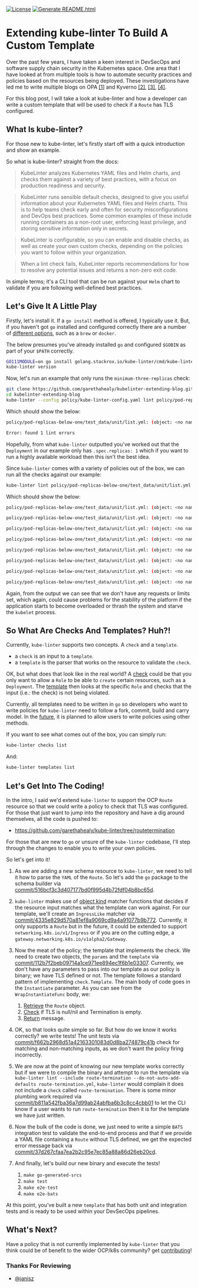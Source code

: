[![License](https://img.shields.io/hexpm/l/plug.svg?maxAge=2592000)]()
[![Generate README.html](https://github.com/garethahealy/kubelinter-extending-blog/actions/workflows/docs.yaml/badge.svg)](https://github.com/garethahealy/kubelinter-extending-blog/actions/workflows/docs.yaml)

# Extending kube-linter To Build A Custom Template

Over the past few years, I have taken a keen interest in DevSecOps and software supply chain security in the Kubernetes space.
One area that I have looked at from multiple tools is how to automate security practices and policies based on the resources being
deployed. These investigations have led me to write multiple blogs on OPA [[1]](https://cloud.redhat.com/blog/automate-your-security-practices-and-policies-on-openshift-with-open-policy-agent) and
Kyverno [[2]](https://cloud.redhat.com/blog/automate-your-security-practices-and-policies-on-openshift-with-kyverno), 
[[3]](https://cloud.redhat.com/blog/software-supply-chain-security-on-openshift-with-kyverno-and-cosign), 
[[4]](https://cloud.redhat.com/blog/guide-to-mutations-of-a-resource-on-openshift-with-kyverno).

For this blog post, I will take a look at kube-linter and how a developer can write a custom template that will be used to
check if a `Route` has TLS configured.

## What Is kube-linter?
For those new to kube-linter, let's firstly start off with a quick introduction and show an example.

So what is kube-linter? straight from the docs:

> KubeLinter analyzes Kubernetes YAML files and Helm charts, and checks them against a variety of best practices, 
> with a focus on production readiness and security.

> KubeLinter runs sensible default checks, designed to give you useful information about your Kubernetes YAML files and Helm charts. 
> This is to help teams check early and often for security misconfigurations and DevOps best practices. 
> Some common examples of these include running containers as a non-root user, enforcing least privilege, 
> and storing sensitive information only in secrets.

> KubeLinter is configurable, so you can enable and disable checks, as well as create your own custom checks, 
> depending on the policies you want to follow within your organization.

> When a lint check fails, KubeLinter reports recommendations for how to resolve any potential issues and returns a non-zero exit code.

In simple terms; it's a CLI tool that can be run against your `Helm` chart to validate if you are following well-defined best practices.

## Let's Give It A Little Play
Firstly, let's install it. If a `go install` method is offered, I typically use it. But, if you haven't got `go` installed and configured correctly
there are a number of [different options](https://docs.kubelinter.io/#/?id=installing-kubelinter), such as a `brew` or `docker`.

The below presumes you've already installed `go` and configured `$GOBIN` as part of your `$PATH` correctly.

```bash
GO111MODULE=on go install golang.stackrox.io/kube-linter/cmd/kube-linter@0.2.6
kube-linter version
```

Now, let's run an example that only runs the `minimum-three-replicas` check:

```bash
git clone https://github.com/garethahealy/kubelinter-extending-blog.git
cd kubelinter-extending-blog
kube-linter --config policy/kube-linter-config.yaml lint policy/pod-replicas-below-one/test_data/unit/list.yml
```

Which should show the below:

```bash
policy/pod-replicas-below-one/test_data/unit/list.yml: (object: <no namespace>/replicaisone apps/v1, Kind=Deployment) object has 1 replica but minimum required replicas is 3 (check: minimum-three-replicas, remediation: Increase be number of replicas in the deployment to at least three to increase the fault tolerancy of the deployment.)

Error: found 1 lint errors
```

Hopefully, from what `kube-linter` outputted you've worked out that the `Deployment` in our example only has `.spec.replicas: 1`
which if you want to run a highly available workload then this isn't the best idea.

Since `kube-linter` comes with a variety of policies out of the box, we can run all the checks against our example:

```bash
kube-linter lint policy/pod-replicas-below-one/test_data/unit/list.yml
```

Which should show the below:

```bash
policy/pod-replicas-below-one/test_data/unit/list.yml: (object: <no namespace>/replicaisone apps/v1, Kind=Deployment) The container "bar" is using an invalid container image, "". Please use images that are not blocked by the `BlockList` criteria : [".*:(latest)$" "^[^:]*$" "(.*/[^:]+)$"] (check: latest-tag, remediation: Use a container image with a specific tag other than latest.)

policy/pod-replicas-below-one/test_data/unit/list.yml: (object: <no namespace>/replicaisone apps/v1, Kind=Deployment) object has no selector specified (check: mismatching-selector, remediation: Confirm that your deployment selector correctly matches the labels in its pod template.)

policy/pod-replicas-below-one/test_data/unit/list.yml: (object: <no namespace>/replicaisone apps/v1, Kind=Deployment) container "bar" does not have a read-only root file system (check: no-read-only-root-fs, remediation: Set readOnlyRootFilesystem to true in the container securityContext.)

policy/pod-replicas-below-one/test_data/unit/list.yml: (object: <no namespace>/replicaisone apps/v1, Kind=Deployment) container "bar" is not set to runAsNonRoot (check: run-as-non-root, remediation: Set runAsUser to a non-zero number and runAsNonRoot to true in your pod or container securityContext. Refer to https://kubernetes.io/docs/tasks/configure-pod-container/security-context/ for details.)

policy/pod-replicas-below-one/test_data/unit/list.yml: (object: <no namespace>/replicaisone apps/v1, Kind=Deployment) container "bar" has cpu request 0 (check: unset-cpu-requirements, remediation: Set CPU requests and limits for your container based on its requirements. Refer to https://kubernetes.io/docs/concepts/configuration/manage-resources-containers/#requests-and-limits for details.)

policy/pod-replicas-below-one/test_data/unit/list.yml: (object: <no namespace>/replicaisone apps/v1, Kind=Deployment) container "bar" has cpu limit 0 (check: unset-cpu-requirements, remediation: Set CPU requests and limits for your container based on its requirements. Refer to https://kubernetes.io/docs/concepts/configuration/manage-resources-containers/#requests-and-limits for details.)

policy/pod-replicas-below-one/test_data/unit/list.yml: (object: <no namespace>/replicaisone apps/v1, Kind=Deployment) container "bar" has memory request 0 (check: unset-memory-requirements, remediation: Set memory requests and limits for your container based on its requirements. Refer to https://kubernetes.io/docs/concepts/configuration/manage-resources-containers/#requests-and-limits for details.)

policy/pod-replicas-below-one/test_data/unit/list.yml: (object: <no namespace>/replicaisone apps/v1, Kind=Deployment) container "bar" has memory limit 0 (check: unset-memory-requirements, remediation: Set memory requests and limits for your container based on its requirements. Refer to https://kubernetes.io/docs/concepts/configuration/manage-resources-containers/#requests-and-limits for details.)
```

Again, from the output we can see that we don't have any requests or limits set, which again, could cause problems for the stability of the platform
if the application starts to become overloaded or thrash the system and starve the `kubelet` process.

## So What Are Checks And Templates? Huh?!
Currently, `kube-linter` supports two concepts. A `check` and a `template`.

- a `check` is an input to a `template`.
- a `template` is the parser that works on the resource to validate the `check`.

OK, but what does that look like in the real world? A [check](https://docs.kubelinter.io/#/generated/checks?id=access-to-create-pods) 
could be that you only want to allow a `Role` to be able to `create` certain resources, such as a `Deployment`. 
The [template](https://docs.kubelinter.io/#/generated/templates?id=access-to-resources) then looks at the specific `Role`
and checks that the input (i.e.: the check) is not being violated.

Currently, all templates need to be written in `go` so developers who want to write policies for `kube-linter` need to follow
a fork, commit, build and carry model. In the [future](https://github.com/stackrox/kube-linter/issues/47), 
it is planned to allow users to write policies using other methods.

If you want to see what comes out of the box, you can simply run:
```bash
kube-linter checks list
```

And:

```bash
kube-linter templates list
```

## Let's Get Into The Coding!
In the intro, I said we'd extend `kube-linter` to support the OCP `Route` resource so that we could write a policy to check that TLS
was configured. For those that just want to jump into the repository and have a dig around themselves, all the code is pushed to:
- https://github.com/garethahealy/kube-linter/tree/routetermination

For those that are new to `go` or unsure of the `kube-linter` codebase, I'll step through the changes to enable you to
write your own policies.

So let's get into it!

1. As we are adding a new schema resource to `kube-linter`, we need to tell it how to parse the `YAML` of the `Route`. So let's add the `go`
package to the schema builder via [commit/516bcf3c3d407177bd0f995d4b72fdf04b8bc65d](https://github.com/garethahealy/kube-linter/commit/516bcf3c3d407177bd0f995d4b72fdf04b8bc65d).

2. `kube-linter` makes use of [object kind](https://github.com/stackrox/kube-linter/tree/main/pkg/objectkinds) 
matcher functions that decides if the resource input matches what the template can work against.
For our template, we'll create an `IngressLike` matcher via 
[commit/4335e829d570a81ef8a9069cd9a4a91077b9b772](https://github.com/garethahealy/kube-linter/commit/4335e829d570a81ef8a9069cd9a4a91077b9b772).
Currently, it only supports a `Route` but in the future, it could be extended to support `networking.k8s.io/v1/Ingress` 
or if you are on the cutting edge, a `gateway.networking.k8s.io/v1alpha2/Gateway`.

3. Now the meat of the policy; the template that implements the check. We need to create two objects, the `params` and the `template` via 
[commit/112b7f2beb09714a1ce971ee894ec1f6b1e03307](https://github.com/garethahealy/kube-linter/commit/112b7f2beb09714a1ce971ee894ec1f6b1e03307).
Currently, we don't have any parameters to pass into our template as our policy is binary; we have TLS defined or not. 
The template follows a standard pattern of implementing `check.Template`. The main body of code goes in the `Instantiate` parameter.
As you can see from the `WrapInstantiateFunc` body, we:
   1. [Retrieve](https://github.com/garethahealy/kube-linter/commit/112b7f2beb09714a1ce971ee894ec1f6b1e03307#diff-8cde8ff009e5d38004a1f35be006ba12d40a9e075a9ef38f2a3237ef4c4d4de0R29) the `Route` object.
   2. [Check](https://github.com/garethahealy/kube-linter/commit/112b7f2beb09714a1ce971ee894ec1f6b1e03307#diff-8cde8ff009e5d38004a1f35be006ba12d40a9e075a9ef38f2a3237ef4c4d4de0R31) if TLS is null/nil and Termination is empty.
   3. [Return](https://github.com/garethahealy/kube-linter/commit/112b7f2beb09714a1ce971ee894ec1f6b1e03307#diff-8cde8ff009e5d38004a1f35be006ba12d40a9e075a9ef38f2a3237ef4c4d4de0R32) message.
   
4. OK, so that looks quite simple so far. But how do we know it works correctly? we write tests! The unit tests via 
[commit/f662b2968d51a42163301083d0d8ba274879c41b](https://github.com/garethahealy/kube-linter/commit/f662b2968d51a42163301083d0d8ba274879c41b)
check for matching and non-matching inputs, as we don't want the policy firing incorrectly.

5. We are now at the point of knowing our new template works correctly but if we were to compile the binary and attempt to run the template via
`kube-linter lint --include route-termination --do-not-auto-add-defaults route-termination.yml`, `kube-linter` would complain it does not include a `check`
called `route-termination`. There is some minor plumbing work required via 
[commit/b811a542fba36a7d99ab24abfba6b3c8cc4cbb01](https://github.com/garethahealy/kube-linter/commit/b811a542fba36a7d99ab24abfba6b3c8cc4cbb01)
to let the CLI know if a user wants to run `route-termination` then it is for the template we have just written.

6. Now the bulk of the code is done, we just need to write a simple `BATS` integration test to validate the end-to-end process and that if we provide
a YAML file containing a `Route` without TLS defined, we get the expected error message back via 
[commit/37d267cfaa7ea2b2c95e7ec85a88a86d26eb20cd](https://github.com/garethahealy/kube-linter/commit/37d267cfaa7ea2b2c95e7ec85a88a86d26eb20cd).

7. And finally, let's build our new binary and execute the tests!
   1. `make go-generated-srcs`
   2. `make test`
   3. `make e2e-test`
   4. `make e2e-bats`

At this point, you've built a new `template` that has both unit and integration tests and is ready to be used within your DevSecOps
pipelines.

## What's Next?
Have a policy that is not currently implemented by `kube-linter` that you think could be of benefit to the wider OCP/k8s community?
get [contributing](https://github.com/garethahealy/kube-linter#community)!

### Thanks For Reviewing
- [@janisz](https://github.com/janisz)